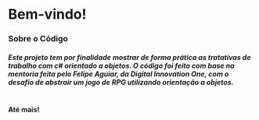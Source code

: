 # **Bem-vindo!**

### Sobre o Código

##### Este projeto tem por finalidade mostrar de forma prática as tratativas de trabalho com c# orientado a objetos. O código foi feito com base na mentoria feita pelo **Felipe Aguiar, da Digital Innovation One**, com o desafio de abstrair um jogo de RPG utilizando orientação a objetos.
#
#
#
#
#

#### Até mais!
